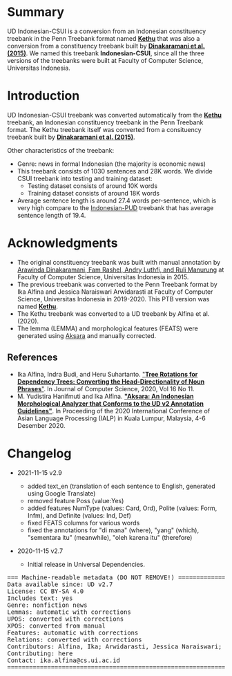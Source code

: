 # Summary

UD Indonesian-CSUI is a conversion from an Indonesian constituency treebank in the Penn Treebank format named [**Kethu**](https://github.com/ialfina/kethu) that was also a conversion from a constituency treebank built by [**Dinakaramani et al. (2015)**](https://github.com/famrashel/idn-treebank). We named this treebank **Indonesian-CSUI**, since all the three versions of the treebanks were built at Faculty of Computer Science, Universitas Indonesia.


# Introduction

UD Indonesian-CSUI treebank was converted automatically from the [**Kethu**](https://github.com/ialfina/kethu) treebank, an Indonesian constituency treebank in the Penn Treebank format. The Kethu treebank itself was converted from a consituency treebank built by [**Dinakaramani et al. (2015)**](https://github.com/famrashel/idn-treebank).

Other characteristics of the treebank:
* Genre: news in formal Indonesian (the majority is economic news)
* This treebank consists of 1030 sentences and 28K words. We divide CSUI treebank into testing and training dataset:
  * Testing dataset consists of around 10K words
  * Training dataset consists of around 18K words
* Average sentence length is around 27.4 words per-sentence, which is very high compare to the [Indonesian-PUD](https://github.com/UniversalDependencies/UD_Indonesian-PUD) treebank that has average sentence length of 19.4.


# Acknowledgments

* The original constituency treebank was built with manual annotation by [Arawinda Dinakaramani, Fam Rashel, Andry Luthfi, and Ruli Manurung](https://github.com/famrashel/idn-treebank) at Faculty of Computer Science, Universitas Indonesia in 2015.
* The previous treebank was converted to the Penn Treebank format by Ika Alfina and Jessica Naraiswari Arwidarasti at Faculty of Computer Science, Universitas Indonesia in 2019-2020. This PTB version was named [**Kethu**](https://github.com/ir-nlp-csui/kethu-id-ptb).
* The Kethu treebank was converted to a UD treebank by Alfina et al. (2020).
* The lemma (LEMMA) and morphological features (FEATS) were generated using [Aksara](https://github.com/ir-nlp-csui/aksara) and manually corrected.

## References
* Ika Alfina, Indra Budi, and Heru Suhartanto. ["**Tree Rotations for Dependency Trees: Converting the Head-Directionality of Noun Phrases**"](http://www.thescipub.com/abstract/jcssp.2020.1585.1597). In Journal of Computer Science, 2020, Vol 16 No 11. 
* M. Yudistira Hanifmuti and Ika Alfina. [**"Aksara: An Indonesian Morphological Analyzer that Conforms to the UD v2 Annotation Guidelines"**](https://ieeexplore.ieee.org/document/9310490). In Proceeding of the 2020 International Conference of Asian Language Processing (IALP)  in Kuala Lumpur, Malaysia, 4-6 Desember 2020. 

# Changelog

* 2021-11-15 v2.9
  * added text_en (translation of each sentence to English, generated using Google Translate)
  * removed feature Poss (value:Yes)
  * added features NumType (values: Card, Ord), Polite (values: Form, Infm), and Definite (values: Ind, Def)
  * fixed FEATS columns for various words
  * fixed the annotations for "di mana" (where), "yang" (which), "sementara itu" (meanwhile), "oleh karena itu" (therefore)

* 2020-11-15 v2.7
  * Initial release in Universal Dependencies.

<pre>
=== Machine-readable metadata (DO NOT REMOVE!) ================================
Data available since: UD v2.7
License: CC BY-SA 4.0
Includes text: yes
Genre: nonfiction news
Lemmas: automatic with corrections
UPOS: converted with corrections
XPOS: converted from manual
Features: automatic with corrections
Relations: converted with corrections
Contributors: Alfina, Ika; Arwidarasti, Jessica Naraiswari; Hanifmuti, Muhammad Yudistira; Dinakaramani, Arawinda; Manurung, Ruli; Rashel, Fam; Luthfi, Andry
Contributing: here
Contact: ika.alfina@cs.ui.ac.id
===============================================================================
</pre>
